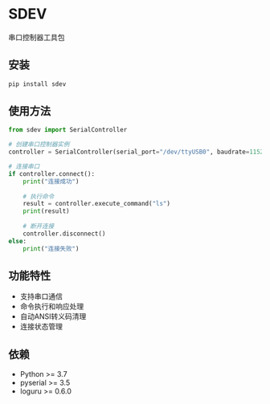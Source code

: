 # SDEV

串口控制器工具包

## 安装

```bash
pip install sdev
```

## 使用方法

```python
from sdev import SerialController

# 创建串口控制器实例
controller = SerialController(serial_port="/dev/ttyUSB0", baudrate=115200)

# 连接串口
if controller.connect():
    print("连接成功")
    
    # 执行命令
    result = controller.execute_command("ls")
    print(result)
    
    # 断开连接
    controller.disconnect()
else:
    print("连接失败")
```

## 功能特性

- 支持串口通信
- 命令执行和响应处理
- 自动ANSI转义码清理
- 连接状态管理

## 依赖

- Python >= 3.7
- pyserial >= 3.5
- loguru >= 0.6.0 